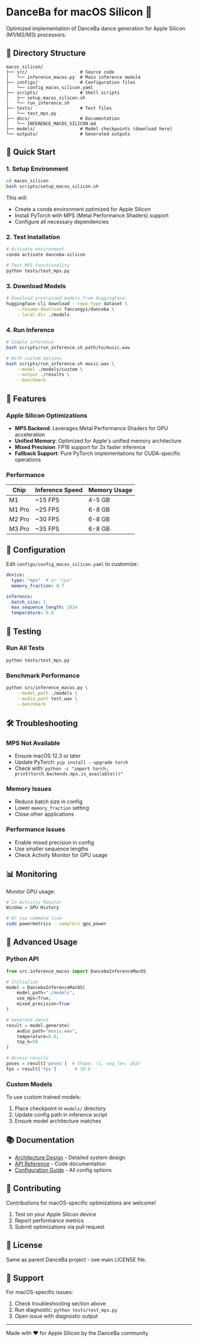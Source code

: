 # DanceBa for macOS Silicon 🍎

Optimized implementation of DanceBa dance generation for Apple Silicon (M1/M2/M3) processors.

## 📁 Directory Structure

```
macos_silicon/
├── src/                    # Source code
│   └── inference_macos.py  # Main inference module
├── configs/                # Configuration files
│   └── config_macos_silicon.yaml
├── scripts/                # Shell scripts
│   ├── setup_macos_silicon.sh
│   └── run_inference.sh
├── tests/                  # Test files
│   └── test_mps.py
├── docs/                   # Documentation
│   └── INFERENCE_MACOS_SILICON.md
├── models/                 # Model checkpoints (download here)
└── outputs/                # Generated outputs
```

## 🚀 Quick Start

### 1. Setup Environment

```bash
cd macos_silicon
bash scripts/setup_macos_silicon.sh
```

This will:
- Create a conda environment optimized for Apple Silicon
- Install PyTorch with MPS (Metal Performance Shaders) support
- Configure all necessary dependencies

### 2. Test Installation

```bash
# Activate environment
conda activate danceba-silicon

# Test MPS functionality
python tests/test_mps.py
```

### 3. Download Models

```bash
# Download pretrained models from HuggingFace
huggingface-cli download --repo-type dataset \
    --resume-download fancongyi/danceba \
    --local-dir ./models
```

### 4. Run Inference

```bash
# Simple inference
bash scripts/run_inference.sh path/to/music.wav

# With custom options
bash scripts/run_inference.sh music.wav \
    --model ./models/custom \
    --output ./results \
    --benchmark
```

## 🎯 Features

### Apple Silicon Optimizations
- **MPS Backend**: Leverages Metal Performance Shaders for GPU acceleration
- **Unified Memory**: Optimized for Apple's unified memory architecture
- **Mixed Precision**: FP16 support for 2x faster inference
- **Fallback Support**: Pure PyTorch implementations for CUDA-specific operations

### Performance

| Chip | Inference Speed | Memory Usage |
|------|-----------------|--------------|
| M1 | ~15 FPS | 4-5 GB |
| M1 Pro | ~25 FPS | 6-8 GB |
| M2 Pro | ~30 FPS | 6-8 GB |
| M3 Pro | ~35 FPS | 6-8 GB |

## 📝 Configuration

Edit `configs/config_macos_silicon.yaml` to customize:

```yaml
device:
  type: "mps"  # or "cpu"
  memory_fraction: 0.7

inference:
  batch_size: 1
  max_sequence_length: 1024
  temperature: 0.8
```

## 🧪 Testing

### Run All Tests
```bash
python tests/test_mps.py
```

### Benchmark Performance
```bash
python src/inference_macos.py \
    --model_path ./models \
    --audio_path test.wav \
    --benchmark
```

## 🛠️ Troubleshooting

### MPS Not Available
- Ensure macOS 12.3 or later
- Update PyTorch: `pip install --upgrade torch`
- Check with: `python -c "import torch; print(torch.backends.mps.is_available())"`

### Memory Issues
- Reduce batch size in config
- Lower `memory_fraction` setting
- Close other applications

### Performance Issues
- Enable mixed precision in config
- Use smaller sequence lengths
- Check Activity Monitor for GPU usage

## 📊 Monitoring

Monitor GPU usage:
```bash
# In Activity Monitor
Window → GPU History

# Or use command line
sudo powermetrics --samplers gpu_power
```

## 🔧 Advanced Usage

### Python API

```python
from src.inference_macos import DancebaInferenceMacOS

# Initialize
model = DancebaInferenceMacOS(
    model_path="./models",
    use_mps=True,
    mixed_precision=True
)

# Generate dance
result = model.generate(
    audio_path="music.wav",
    temperature=0.8,
    top_k=50
)

# Access results
poses = result['poses']  # Shape: (1, seq_len, 263)
fps = result['fps']       # 30.0
```

### Custom Models

To use custom trained models:

1. Place checkpoint in `models/` directory
2. Update config path in inference script
3. Ensure model architecture matches

## 📚 Documentation

- [Architecture Design](docs/INFERENCE_MACOS_SILICON.md) - Detailed system design
- [API Reference](src/inference_macos.py) - Code documentation
- [Configuration Guide](configs/config_macos_silicon.yaml) - All config options

## 🤝 Contributing

Contributions for macOS-specific optimizations are welcome!

1. Test on your Apple Silicon device
2. Report performance metrics
3. Submit optimizations via pull request

## 📄 License

Same as parent DanceBa project - see main LICENSE file.

## 🙋 Support

For macOS-specific issues:
1. Check troubleshooting section above
2. Run diagnostic: `python tests/test_mps.py`
3. Open issue with diagnostic output

---

Made with ❤️ for Apple Silicon by the DanceBa community